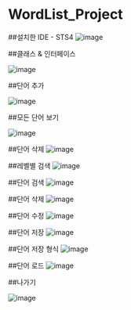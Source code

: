 # WordList_Project

##설치한 IDE - STS4
![image](https://github.com/inbaea/WordList_Project/blob/master/screenshot/sts_program.png)

##클래스 & 인터페이스

![image](https://github.com/inbaea/WordList_Project/blob/master/screenshot/interface%26class.png)

##단어 추가

![image](https://github.com/inbaea/WordList_Project/blob/master/screenshot/wordlist_create.png)

##모든 단어 보기

![image](https://github.com/inbaea/WordList_Project/blob/master/screenshot/wordlist_listAll.png)

##단어 삭제
![image](https://github.com/inbaea/WordList_Project/blob/master/screenshot/deleteWord.png)

##레벨별 검색
![image](https://github.com/inbaea/WordList_Project/blob/master/screenshot/findLevel.png)

##단어 검색
![image](https://github.com/inbaea/WordList_Project/blob/master/screenshot/findWord.png)

##단어 삭제
![image](https://github.com/inbaea/WordList_Project/blob/master/screenshot/deleteWord.png)

##단어 수정
![image](https://github.com/inbaea/WordList_Project/blob/master/screenshot/updateWord.png)

##단어 저장
![image](https://github.com/inbaea/WordList_Project/blob/master/screenshot/saveWord.png)

##단어 저장 형식
![image](https://github.com/inbaea/WordList_Project/blob/master/screenshot/saveForm.png)

##단어 로드
![image](https://github.com/inbaea/WordList_Project/blob/master/screenshot/loadWord.png)

##나가기

![image](https://github.com/inbaea/WordList_Project/blob/master/screenshot/wordlist_exit.png)
